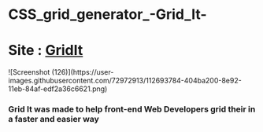 # CSS_grid_generator_-Grid_It-
<h1>Site : <a href="https://raadhasan.github.io/CSS_grid_generator_-Grid_It-/">GridIt</a></h1>
![Screenshot (126)](https://user-images.githubusercontent.com/72972913/112693784-404ba200-8e92-11eb-84af-edf2a36c6621.png)
<h3>Grid It was made to help front-end Web Developers grid their in a faster and easier way</h3>
